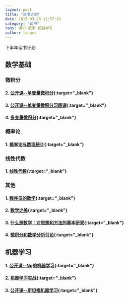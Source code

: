 ```yaml
---
layout: post
title: "读书计划"
date: 2015-03-28 11:57:19
category: "读书"
tags: 读书 数学 机器学习
author: tangmi
---
```

下半年读书计划
<!--break-->

## 数学基础

### 微积分

#### 2. [公开课--单变量微积分](http://study.163.com/plan/planIntroduction.htm?id=1200133){:target="_blank"}  

#### 3. [公开课--单变量微积分习题课](http://study.163.com/plan/planIntroduction.htm?id=1200153){:target="_blank"}  

#### 4. [多变量微积分](http://study.163.com/plan/planIntroduction.htm?id=1200069){:target="_blank"}

### 概率论

#### 1. [概率论与数理统计](http://book.douban.com/subject/2201479/){:target="_blank"}

### 线性代数

#### 1. [线性代数](http://book.douban.com/subject/2016789/){:target="_blank"}

### 其他

#### 1. [程序员的数学](http://book.douban.com/subject/19949020/){:target="_blank"}

#### 2. [数学之美](http://book.douban.com/subject/10750155/){:target="_blank"}

#### 3. [什么是数学：对思想和方法的基本研究](http://book.douban.com/subject/10455982/){:target="_blank"}

#### 4. [微积分和数学分析引论](http://book.douban.com/subject/1281343/){:target="_blank"}


## 机器学习

#### 1. [公开课--Ng的机器学习](https://www.coursera.org/course/ml){:target="_blank"}

#### 2. [机器学习实战](https://book.douban.com/subject/24703171/){:target="_blank"}

#### 3. [公开课--斯坦福机器学习](http://study.163.com/plan/planIntroduction/1200146.htm){:target="_blank"}


